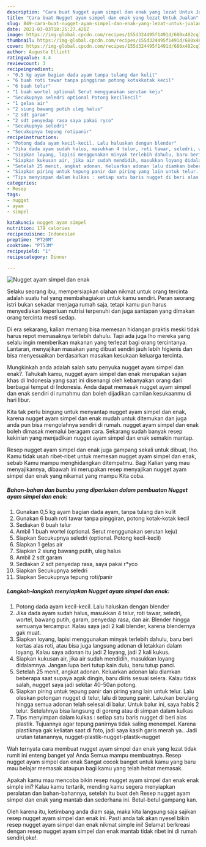 ```yaml
---
description: "Cara buat Nugget ayam simpel dan enak yang lezat Untuk Jualan"
title: "Cara buat Nugget ayam simpel dan enak yang lezat Untuk Jualan"
slug: 849-cara-buat-nugget-ayam-simpel-dan-enak-yang-lezat-untuk-jualan
date: 2021-03-03T18:25:27.420Z
image: https://img-global.cpcdn.com/recipes/155d324495f1491d/680x482cq70/nugget-ayam-simpel-dan-enak-foto-resep-utama.jpg
thumbnail: https://img-global.cpcdn.com/recipes/155d324495f1491d/680x482cq70/nugget-ayam-simpel-dan-enak-foto-resep-utama.jpg
cover: https://img-global.cpcdn.com/recipes/155d324495f1491d/680x482cq70/nugget-ayam-simpel-dan-enak-foto-resep-utama.jpg
author: Augusta Elliott
ratingvalue: 4.4
reviewcount: 3
recipeingredient:
- "0,5 kg ayam bagian dada ayam tanpa tulang dan kulit"
- "6 buah roti tawar tanpa pinggiran potong kotakkotak kecil"
- "6 buah telur"
- "1 buah wortel optional Serut menggunakan serutan keju"
- "Secukupnya seledri optional Potong kecilkecil"
- "1 gelas air"
- "2 siung bawang putih uleg halus"
- "2 sdt garam"
- "2 sdt penyedap rasa saya pakai ryco"
- "Secukupnya seledri"
- "Secukupnya tepung rotipanir"
recipeinstructions:
- "Potong dada ayam kecil-kecil. Lalu haluskan dengan blender"
- "Jika dada ayam sudah halus, masukkan 4 telur, roti tawar, seledri, wortel, bawang putih, garam, penyedap rasa, dan air. Blender hingga semuanya tercampur. Kalau saya jadi 2 kali blender, karena blendernya gak muat."
- "Siapkan loyang, lapisi menggunakan minyak terlebih dahulu, baru beri kertas alas roti, atau bisa juga langsung adonan di letakkan dalam loyang. Kalau saya adonan itu jadi 2 loyang, jadi 2 kali kukus."
- "Siapkan kukusan air, jika air sudah mendidih, masukkan loyang didalamnya. Jangan lupa beri tutup kain dulu, baru tutup panci."
- "Setelah 25 menit, angkat adonan. Keluarkan adonan lalu diamkan beberapa saat supaya agak dingin, baru diiris sesuai selera. Kalau tidak salah, nugget saya jadi sekitar 40-50an potong."
- "Siapkan piring untuk tepung panir dan piring yang lain untuk telur. Lalu oleskan potongan nugget di telur, lalu di tepung panir. Lakukan berulang hingga semua adonan telah selesai di balur. Untuk balur ini, saya habis 2 telur. Setelahnya bisa langsung di goreng atau di simpan dalam kulkas"
- "Tips menyimpan dalam kulkas : setiap satu baris nugget di beri alas plastik. Tujuannya agar tepung panirnya tidak saling menempel. Karena plastiknya gak keliatan saat di foto, jadi saya kasih garis merah ya.. Jadi urutan tatanannya, nugget-plastik-nugget-plastik-nugget"
categories:
- Resep
tags:
- nugget
- ayam
- simpel

katakunci: nugget ayam simpel 
nutrition: 179 calories
recipecuisine: Indonesian
preptime: "PT20M"
cooktime: "PT53M"
recipeyield: "1"
recipecategory: Dinner

---
```



![Nugget ayam simpel dan enak](https://img-global.cpcdn.com/recipes/155d324495f1491d/680x482cq70/nugget-ayam-simpel-dan-enak-foto-resep-utama.jpg)

Selaku seorang ibu, mempersiapkan olahan nikmat untuk orang tercinta adalah suatu hal yang membahagiakan untuk kamu sendiri. Peran seorang istri bukan sekadar menjaga rumah saja, tetapi kamu pun harus menyediakan keperluan nutrisi terpenuhi dan juga santapan yang dimakan orang tercinta mesti sedap.

Di era  sekarang, kalian memang bisa memesan hidangan praktis meski tidak harus repot memasaknya terlebih dahulu. Tapi ada juga lho mereka yang selalu ingin memberikan makanan yang terlezat bagi orang tercintanya. Lantaran, menyajikan masakan yang dibuat sendiri jauh lebih higienis dan bisa menyesuaikan berdasarkan masakan kesukaan keluarga tercinta. 



Mungkinkah anda adalah salah satu penyuka nugget ayam simpel dan enak?. Tahukah kamu, nugget ayam simpel dan enak merupakan sajian khas di Indonesia yang saat ini disenangi oleh kebanyakan orang dari berbagai tempat di Indonesia. Anda dapat memasak nugget ayam simpel dan enak sendiri di rumahmu dan boleh dijadikan camilan kesukaanmu di hari libur.

Kita tak perlu bingung untuk menyantap nugget ayam simpel dan enak, karena nugget ayam simpel dan enak mudah untuk ditemukan dan juga anda pun bisa mengolahnya sendiri di rumah. nugget ayam simpel dan enak boleh dimasak memalui beragam cara. Sekarang sudah banyak resep kekinian yang menjadikan nugget ayam simpel dan enak semakin mantap.

Resep nugget ayam simpel dan enak juga gampang sekali untuk dibuat, lho. Kamu tidak usah ribet-ribet untuk memesan nugget ayam simpel dan enak, sebab Kamu mampu menghidangkan ditempatmu. Bagi Kalian yang mau menyajikannya, dibawah ini merupakan resep menyajikan nugget ayam simpel dan enak yang nikamat yang mampu Kita coba.

<!--inarticleads1-->

##### Bahan-bahan dan bumbu yang diperlukan dalam pembuatan Nugget ayam simpel dan enak:

1. Gunakan 0,5 kg ayam bagian dada ayam, tanpa tulang dan kulit
1. Gunakan 6 buah roti tawar tanpa pinggiran, potong kotak-kotak kecil
1. Sediakan 6 buah telur
1. Ambil 1 buah wortel (optional. Serut menggunakan serutan keju)
1. Siapkan Secukupnya seledri (optional. Potong kecil-kecil)
1. Siapkan 1 gelas air
1. Siapkan 2 siung bawang putih, uleg halus
1. Ambil 2 sdt garam
1. Sediakan 2 sdt penyedap rasa, saya pakai r*yco
1. Siapkan Secukupnya seledri
1. Siapkan Secukupnya tepung roti/panir




<!--inarticleads2-->

##### Langkah-langkah menyiapkan Nugget ayam simpel dan enak:

1. Potong dada ayam kecil-kecil. Lalu haluskan dengan blender
1. Jika dada ayam sudah halus, masukkan 4 telur, roti tawar, seledri, wortel, bawang putih, garam, penyedap rasa, dan air. Blender hingga semuanya tercampur. Kalau saya jadi 2 kali blender, karena blendernya gak muat.
1. Siapkan loyang, lapisi menggunakan minyak terlebih dahulu, baru beri kertas alas roti, atau bisa juga langsung adonan di letakkan dalam loyang. Kalau saya adonan itu jadi 2 loyang, jadi 2 kali kukus.
1. Siapkan kukusan air, jika air sudah mendidih, masukkan loyang didalamnya. Jangan lupa beri tutup kain dulu, baru tutup panci.
1. Setelah 25 menit, angkat adonan. Keluarkan adonan lalu diamkan beberapa saat supaya agak dingin, baru diiris sesuai selera. Kalau tidak salah, nugget saya jadi sekitar 40-50an potong.
1. Siapkan piring untuk tepung panir dan piring yang lain untuk telur. Lalu oleskan potongan nugget di telur, lalu di tepung panir. Lakukan berulang hingga semua adonan telah selesai di balur. Untuk balur ini, saya habis 2 telur. Setelahnya bisa langsung di goreng atau di simpan dalam kulkas
1. Tips menyimpan dalam kulkas : setiap satu baris nugget di beri alas plastik. Tujuannya agar tepung panirnya tidak saling menempel. Karena plastiknya gak keliatan saat di foto, jadi saya kasih garis merah ya.. Jadi urutan tatanannya, nugget-plastik-nugget-plastik-nugget




Wah ternyata cara membuat nugget ayam simpel dan enak yang lezat tidak rumit ini enteng banget ya! Anda Semua mampu membuatnya. Resep nugget ayam simpel dan enak Sangat cocok banget untuk kamu yang baru mau belajar memasak ataupun bagi kamu yang telah hebat memasak.

Apakah kamu mau mencoba bikin resep nugget ayam simpel dan enak enak simple ini? Kalau kamu tertarik, mending kamu segera menyiapkan peralatan dan bahan-bahannya, setelah itu buat deh Resep nugget ayam simpel dan enak yang mantab dan sederhana ini. Betul-betul gampang kan. 

Oleh karena itu, ketimbang anda diam saja, maka kita langsung saja sajikan resep nugget ayam simpel dan enak ini. Pasti anda tak akan nyesel bikin resep nugget ayam simpel dan enak nikmat simple ini! Selamat berkreasi dengan resep nugget ayam simpel dan enak mantab tidak ribet ini di rumah sendiri,oke!.

